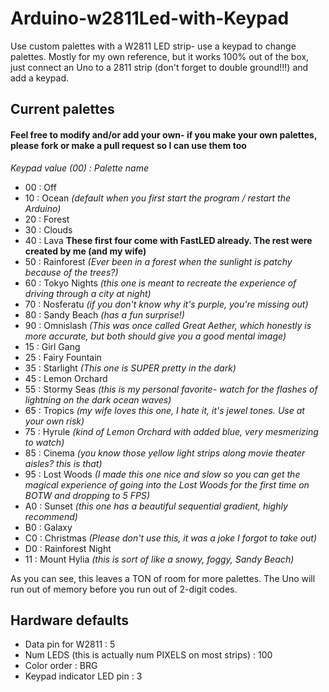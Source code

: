# Arduino-w2811Led-with-Keypad
Use custom palettes with a W2811 LED strip- use a keypad to change palettes. Mostly for my own reference, but it works 100% out of the box, just connect an Uno to a 2811 strip (don't forget to double ground!!!) and add a keypad. 

## Current palettes 
#### Feel free to modify and/or add your own- if you make your own palettes, please fork or make a pull request so I can use them too
*Keypad value (00) : Palette name*
* 00 : Off
* 10 : Ocean *(default when you first start the program / restart the Arduino)*
* 20 : Forest
* 30 : Clouds
* 40 : Lava
**These first four come with FastLED already. The rest were created by me (and my wife)**
* 50 : Rainforest *(Ever been in a forest when the sunlight is patchy because of the trees?)*
* 60 : Tokyo Nights *(this one is meant to recreate the experience of driving through a city at night)*
* 70 : Nosferatu *(if you don't know why it's purple, you're missing out)*
* 80 : Sandy Beach *(has a fun surprise!)*
* 90 : Omnislash *(This was once called Great Aether, which honestly is more accurate, but both should give you a good mental image)*
* 15 : Girl Gang
* 25 : Fairy Fountain
* 35 : Starlight *(This one is SUPER pretty in the dark)*
* 45 : Lemon Orchard
* 55 : Stormy Seas *(this is my personal favorite- watch for the flashes of lightning on the dark ocean waves)*
* 65 : Tropics *(my wife loves this one, I hate it, it's jewel tones. Use at your own risk)*
* 75 : Hyrule *(kind of Lemon Orchard with added blue, very mesmerizing to watch)*
* 85 : Cinema *(you know those yellow light strips along movie theater aisles? this is that)*
* 95 : Lost Woods *(I made this one nice and slow so you can get the magical experience of going into the Lost Woods for the first time on BOTW and dropping to 5 FPS)*
* A0 : Sunset *(this one has a beautiful sequential gradient, highly recommend)*
* B0 : Galaxy
* C0 : Christmas *(Please don't use this, it was a joke I forgot to take out)*
* D0 : Rainforest Night
* 11 : Mount Hylia *(this is sort of like a snowy, foggy, Sandy Beach)*

As you can see, this leaves a TON of room for more palettes. The Uno will run out of memory before you run out of 2-digit codes. 

## Hardware defaults
* Data pin for W2811 : 5
* Num LEDS (this is actually num PIXELS on most strips) : 100
* Color order : BRG
* Keypad indicator LED pin : 3

